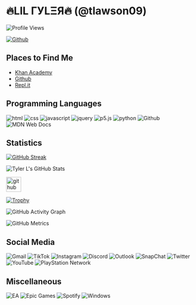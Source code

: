
# 🔥LIL ΓУLΞЯ🔥 (@tlawson09)

![Profile Views](https://komarev.com/ghpvc/?username=tlawson49)

[![Github](https://img.shields.io/github/followers/tlawson49?label=Follow&style=social)](https://github.com/tlawson49)

## Places to Find Me

- [Khan Academy](https://www.khanacademy.org/profile/tlawson09/)
- [Github](https://github.com/tlawson49)
- [Repl.it](https://replit.com/@tlawson09)

## Programming Languages

![html](https://img.shields.io/badge/-HTML5-grey?logo=html5&style=for-the-badge)
![css](https://img.shields.io/badge/-CSS3-grey?logo=css3&style=for-the-badge)
![javascript](https://img.shields.io/badge/-Javascript-grey?logo=javascript&style=for-the-badge)
![jquery](https://img.shields.io/badge/-jQuery-grey?logo=jQuery&style=for-the-badge)
![p5.js](https://img.shields.io/badge/-P5.js-grey?logo=p5.js&style=for-the-badge)
![python](https://img.shields.io/badge/-Python-grey?logo=python&style=for-the-badge)
![Github](https://img.shields.io/badge/-Github-grey?logo=github&style=for-the-badge)
![MDN Web Docs](https://img.shields.io/badge/MDN_Web_Docs-black?style=for-the-badge&logo=mdnwebdocs&logoColor=white)

## Statistics

[![GitHub Streak](https://github-readme-streak-stats.herokuapp.com/?user=tlawson49&theme=dark)](https://git.io/streak-stats)

![Tyler L's GitHub Stats](https://github-readme-stats.vercel.app/api?username=tlawson49&show_icons=true&theme=highcontrast)

[<img src='https://cdn.jsdelivr.net/npm/simple-icons@3.0.1/icons/github.svg' alt='github' height='40'>](https://github.com/tlawson49)  

[![Trophy](https://github-profile-trophy.vercel.app/?username=tlawson49)](https://github.com/ryo-ma/github-profile-trophy)

![GitHub Activity Graph](https://activity-graph.herokuapp.com/graph?username=tlawson49)  

![GitHub Metrics](https://metrics.lecoq.io/tlawson49)  

## Social Media

![Gmail](https://img.shields.io/badge/Gmail-D14836?style=for-the-badge&logo=gmail&logoColor=white)
![TikTok](https://img.shields.io/badge/TikTok-%23000000.svg?style=for-the-badge&logo=TikTok&logoColor=white)
![Instagram](https://img.shields.io/badge/Instagram-%23E4405F.svg?style=for-the-badge&logo=Instagram&logoColor=white)
![Discord](https://img.shields.io/badge/Discord-%237289DA.svg?style=for-the-badge&logo=discord&logoColor=white)
![Outlook](https://img.shields.io/badge/Microsoft_Outlook-0078D4?style=for-the-badge&logo=microsoft-outlook&logoColor=white)
![SnapChat](https://img.shields.io/badge/SnapChat-%23FFFC00.svg?style=for-the-badge&logo=Snapchat&logoColor=white)
![Twitter](https://img.shields.io/badge/Twitter-%231DA1F2.svg?style=for-the-badge&logo=Twitter&logoColor=white)
![YouTube](https://img.shields.io/badge/YouTube-%23FF0000.svg?style=for-the-badge&logo=YouTube&logoColor=white)
![PlayStation Network](https://img.shields.io/badge/PlayStation-%230070D1.svg?style=for-the-badge&logo=Playstation&logoColor=white)

## Miscellaneous

![EA](https://img.shields.io/badge/ea-%23000000.svg?style=for-the-badge&logo=ea&logoColor=white)
![Epic Games](https://img.shields.io/badge/epicgames-%23313131.svg?style=for-the-badge&logo=epicgames&logoColor=white)
![Spotify](https://img.shields.io/badge/Spotify-1ED760?style=for-the-badge&logo=spotify&logoColor=white)
![Windows](https://img.shields.io/badge/Windows-0078D6?style=for-the-badge&logo=windows&logoColor=white)
